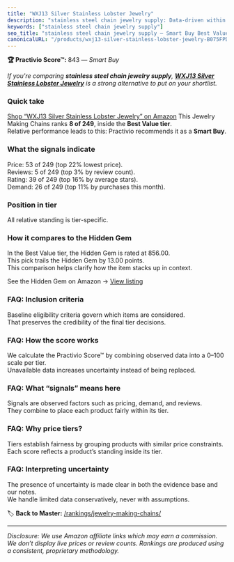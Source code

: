 ```yaml
---
title: "WXJ13 Silver Stainless Lobster Jewelry"
description: "stainless steel chain jewelry supply: Data-driven within Best Value ranking using the Practivio Score™. Positioned by quality, value, demand, findability, mome…"
keywords: ["stainless steel chain jewelry supply"]
seo_title: "stainless steel chain jewelry supply — Smart Buy Best Value (2025)"
canonicalURL: "/products/wxj13-silver-stainless-lobster-jewelry-B075FPDNFD/"
---
```


**🏆 Practivio Score™:** 843 — _Smart Buy_


*If you're comparing **stainless steel chain jewelry supply**, **[WXJ13 Silver Stainless Lobster Jewelry](https://www.amazon.com/dp/B075FPDNFD?tag=practivio-20)** is a strong alternative to put on your shortlist.*
### Quick take
[Shop “WXJ13 Silver Stainless Lobster Jewelry” on Amazon](https://www.amazon.com/dp/B075FPDNFD?tag=practivio-20)
This Jewelry Making Chains ranks **8 of 249**, inside the **Best Value tier**.  
Relative performance leads to this: Practivio recommends it as a **Smart Buy**.

### What the signals indicate
Price: 53 of 249 (top 22% lowest price).  
Reviews: 5 of 249 (top 3% by review count).  
Rating: 39 of 249 (top 16% by average stars).  
Demand: 26 of 249 (top 11% by purchases this month).

### Position in tier
All relative standing is tier-specific.

### How it compares to the Hidden Gem
In the Best Value tier, the Hidden Gem is rated at 856.00.  
This pick trails the Hidden Gem by 13.00 points.  
This comparison helps clarify how the item stacks up in context.  

See the Hidden Gem on Amazon → [View listing](https://www.amazon.com/dp/B07DMMBY85?tag=practivio-20)

### FAQ: Inclusion criteria
Baseline eligibility criteria govern which items are considered.  
That preserves the credibility of the final tier decisions.

### FAQ: How the score works
We calculate the Practivio Score™ by combining observed data into a 0–100 scale per tier.  
Unavailable data increases uncertainty instead of being replaced.

### FAQ: What “signals” means here
Signals are observed factors such as pricing, demand, and reviews.  
They combine to place each product fairly within its tier.

### FAQ: Why price tiers?
Tiers establish fairness by grouping products with similar price constraints.  
Each score reflects a product’s standing inside its tier.

### FAQ: Interpreting uncertainty
The presence of uncertainty is made clear in both the evidence base and our notes.  
We handle limited data conservatively, never with assumptions.


🏷️ **Back to Master:** [/rankings/jewelry-making-chains/](/rankings/jewelry-making-chains/)

---
_Disclosure: We use Amazon affiliate links which may earn a commission. We don’t display live prices or review counts. Rankings are produced using a consistent, proprietary methodology._
